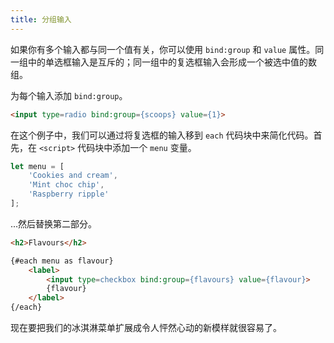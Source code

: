 ```yaml
---
title: 分组输入
---
```


如果你有多个输入都与同一个值有关，你可以使用 `bind:group` 和 `value` 属性。同一组中的单选框输入是互斥的；同一组中的复选框输入会形成一个被选中值的数组。

为每个输入添加 `bind:group`。

```html
<input type=radio bind:group={scoops} value={1}>
```

在这个例子中，我们可以通过将复选框的输入移到 `each` 代码块中来简化代码。首先，在 `<script>` 代码块中添加一个 `menu` 变量。

```js
let menu = [
	'Cookies and cream',
	'Mint choc chip',
	'Raspberry ripple'
];
```

...然后替换第二部分。

```html
<h2>Flavours</h2>

{#each menu as flavour}
	<label>
		<input type=checkbox bind:group={flavours} value={flavour}>
		{flavour}
	</label>
{/each}
```

现在要把我们的冰淇淋菜单扩展成令人怦然心动的新模样就很容易了。